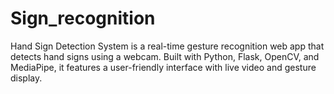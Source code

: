 # Sign_recognition
Hand Sign Detection System is a real-time gesture recognition web app that detects hand signs using a webcam. Built with Python, Flask, OpenCV, and MediaPipe, it features a user-friendly interface with live video and gesture display.
